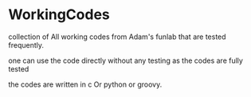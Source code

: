 # WorkingCodes
collection of All working codes from Adam's funlab that are tested frequently. 

one can use the code directly without any testing as the codes are fully tested

the codes are written in c Or python or groovy. 
